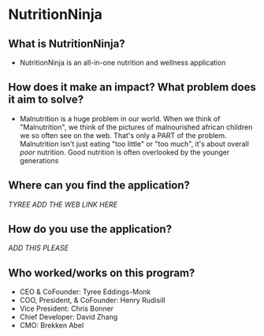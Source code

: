 # NutritionNinja
## What is NutritionNinja?
- NutritionNinja is an all-in-one nutrition and wellness application

## How does it make an impact? What problem does it aim to solve?
- Malnutrition is a huge problem in our world. When we think of "Malnutrition", we think of the pictures of malnourished african children we so often see on the web. That's only a PART of the problem. Malnutrition isn't just eating "too little" or "too much", it's about overall *poor* nutrition. Good nutrition is often overlooked by the younger generations

## Where can you find the application?
*TYREE ADD THE WEB LINK HERE*

## How do you use the application?
*ADD THIS PLEASE*

## Who worked/works on this program?
- CEO & CoFounder: Tyree Eddings-Monk
- COO, President, & CoFounder: Henry Rudisill
- Vice President: Chris Bonner
- Chief Developer: David Zhang
- CMO: Brekken Abel 
